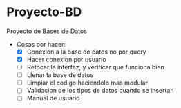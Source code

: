 # Proyecto-BD
Proyecto de Bases de Datos

- Cosas por hacer:
  - [X] Conexion a la base de datos no por query
  - [X] Hacer conexion por usuario
  - [ ] Retocar la interfaz, y verificar que funciona bien
  - [ ] Llenar la base de datos
  - [ ] Limpiar el codigo haciendolo mas modular
  - [ ] Validacion de los tipos de datos cuando se insertan
  - [ ] Manual de usuario